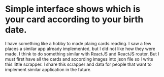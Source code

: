 # Simple interface shows which is your card according to your birth date.

I have something like a hobby to made plaing cards reading. 
I saw a few places a similar app already implemented, but I did not like how they were made. 
I think to do something similar with ReactJS and ReactJS router. 
But I must first have all the cards and according images into json file so I write this 
little scrapper. I share this scrapper and data for people that want to implement 
similar application in the future. 

